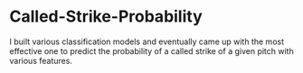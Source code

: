 # Called-Strike-Probability
I built various classification models and eventually came up with the most effective one to predict the probability of a called strike of a given pitch with various features.
